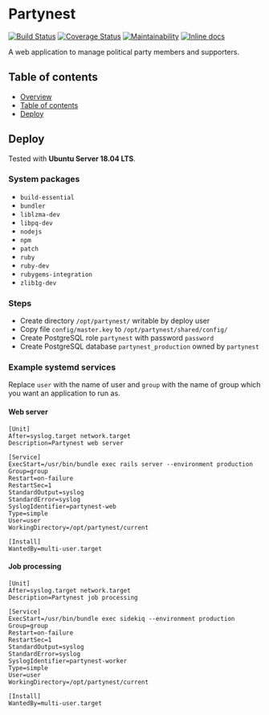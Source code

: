 Partynest
=========

[![Build Status](https://travis-ci.org/libertarian-party/partynest.svg?branch=master)](https://travis-ci.org/libertarian-party/partynest)
[![Coverage Status](https://coveralls.io/repos/github/libertarian-party/partynest/badge.svg?branch=master)](https://coveralls.io/github/libertarian-party/partynest?branch=master)
[![Maintainability](https://api.codeclimate.com/v1/badges/974d97f03895453189e1/maintainability)](https://codeclimate.com/github/libertarian-party/partynest/maintainability)
[![Inline docs](http://inch-ci.org/github/libertarian-party/partynest.svg?branch=master)](http://inch-ci.org/github/libertarian-party/partynest)

A web application to manage political party members and supporters.



Table of contents
-----------------

* [Overview](#partynest)
* [Table of contents](#table-of-contents)
* [Deploy](#deploy)



Deploy
------

Tested with **Ubuntu Server 18.04 LTS**.

### System packages

* `build-essential`
* `bundler`
* `liblzma-dev`
* `libpq-dev`
* `nodejs`
* `npm`
* `patch`
* `ruby`
* `ruby-dev`
* `rubygems-integration`
* `zlib1g-dev`

### Steps

* Create directory `/opt/partynest/` writable by deploy user
* Copy file `config/master.key` to `/opt/partynest/shared/config/`
* Create PostgreSQL role `partynest` with password `password`
* Create PostgreSQL database `partynest_production` owned by `partynest`

### Example systemd services

Replace `user` with the name of user and `group` with the name of group
which you want an application to run as.

#### Web server

```
[Unit]
After=syslog.target network.target
Description=Partynest web server

[Service]
ExecStart=/usr/bin/bundle exec rails server --environment production
Group=group
Restart=on-failure
RestartSec=1
StandardOutput=syslog
StandardError=syslog
SyslogIdentifier=partynest-web
Type=simple
User=user
WorkingDirectory=/opt/partynest/current

[Install]
WantedBy=multi-user.target
```

#### Job processing

```
[Unit]
After=syslog.target network.target
Description=Partynest job processing

[Service]
ExecStart=/usr/bin/bundle exec sidekiq --environment production
Group=group
Restart=on-failure
RestartSec=1
StandardOutput=syslog
StandardError=syslog
SyslogIdentifier=partynest-worker
Type=simple
User=user
WorkingDirectory=/opt/partynest/current

[Install]
WantedBy=multi-user.target
```
